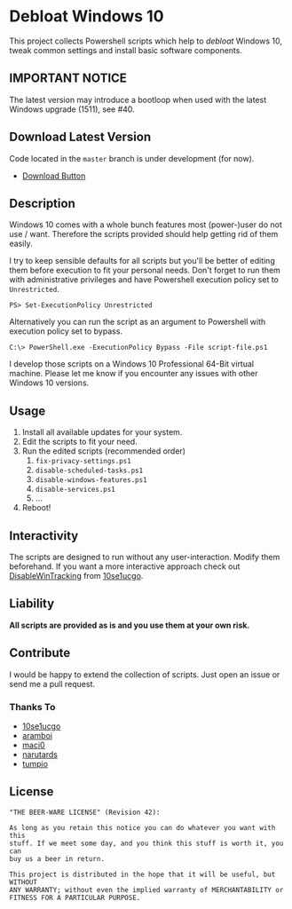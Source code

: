 # Debloat Windows 10

This project collects Powershell scripts which help to *debloat* Windows 10,
tweak common settings and install basic software components.

## IMPORTANT NOTICE

The latest version may introduce a bootloop when used with the latest Windows
upgrade (1511), see #40.

## Download Latest Version

Code located in the `master` branch is under development (for now).

- [Download Button](https://github.com/W4RH4WK/Debloat-Windows-10/archive/master.zip)

## Description

Windows 10 comes with a whole bunch features most (power-)user do not use /
want. Therefore the scripts provided should help getting rid of them easily.

I try to keep sensible defaults for all scripts but you'll be better of editing
them before execution to fit your personal needs. Don't forget to run them with
administrative privileges and have Powershell execution policy set to
`Unrestricted`.

    PS> Set-ExecutionPolicy Unrestricted

Alternatively you can run the script as an argument to Powershell with
execution policy set to bypass.

    C:\> PowerShell.exe -ExecutionPolicy Bypass -File script-file.ps1

I develop those scripts on a Windows 10 Professional 64-Bit virtual machine.
Please let me know if you encounter any issues with other Windows 10 versions.

## Usage

1. Install all available updates for your system.
2. Edit the scripts to fit your need.
3. Run the edited scripts (recommended order)
    1. `fix-privacy-settings.ps1`
    2. `disable-scheduled-tasks.ps1`
    3. `disable-windows-features.ps1`
    4. `disable-services.ps1`
    5. ...
4. Reboot!

## Interactivity

The scripts are designed to run without any user-interaction. Modify them
beforehand. If you want a more interactive approach check out
[DisableWinTracking](https://github.com/10se1ucgo/DisableWinTracking) from
[10se1ucgo](https://github.com/10se1ucgo).

## Liability

**All scripts are provided as is and you use them at your own risk.**

## Contribute

I would be happy to extend the collection of scripts. Just open an issue or
send me a pull request.

### Thanks To

- [10se1ucgo](https://github.com/10se1ucgo)
- [aramboi](https://github.com/aramboi)
- [maci0](https://github.com/maci0)
- [narutards](https://github.com/narutards)
- [tumpio](https://github.com/tumpio)

## License

    "THE BEER-WARE LICENSE" (Revision 42):

    As long as you retain this notice you can do whatever you want with this
    stuff. If we meet some day, and you think this stuff is worth it, you can
    buy us a beer in return.

    This project is distributed in the hope that it will be useful, but WITHOUT
    ANY WARRANTY; without even the implied warranty of MERCHANTABILITY or
    FITNESS FOR A PARTICULAR PURPOSE.

